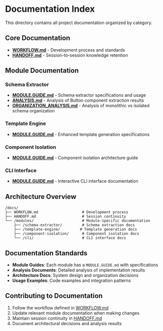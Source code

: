# Documentation Index

This directory contains all project documentation organized by category.

## Core Documentation

- **[WORKFLOW.md](./WORKFLOW.md)** - Development process and standards
- **[HANDOFF.md](./HANDOFF.md)** - Session-to-session knowledge retention

## Module Documentation

### Schema Extractor

- **[MODULE.GUIDE.md](./modules/schema-extractor/MODULE.GUIDE.md)** - Schema extractor specifications and usage
- **[ANALYSIS.md](./modules/schema-extractor/ANALYSIS.md)** - Analysis of Button component extraction results
- **[ORGANIZATION_ANALYSIS.md](./modules/schema-extractor/ORGANIZATION_ANALYSIS.md)** - Analysis of monolithic vs isolated schema organization

### Template Engine

- **[MODULE.GUIDE.md](./modules/template-engine/MODULE.GUIDE.md)** - Enhanced template generation specifications

### Component Isolation

- **[MODULE.GUIDE.md](./modules/component-isolation/MODULE.GUIDE.md)** - Component isolation architecture guide

### CLI Interface

- **[MODULE.GUIDE.md](./modules/cli/MODULE.GUIDE.md)** - Interactive CLI interface documentation

## Architecture Overview

```
/docs/
├── WORKFLOW.md                    # Development process
├── HANDOFF.md                     # Session continuity
└── /modules/                      # Module-specific documentation
    ├── /schema-extractor/         # Schema extraction docs
    ├── /template-engine/         # Template generation docs
    ├── /component-isolation/      # Component isolation docs
    └── /cli/                      # CLI interface docs
```

## Documentation Standards

- **Module Guides**: Each module has a `MODULE.GUIDE.md` with specifications
- **Analysis Documents**: Detailed analysis of implementation results
- **Architecture Docs**: System design and organization decisions
- **Usage Examples**: Code examples and integration patterns

## Contributing to Documentation

1. Follow the workflow defined in [WORKFLOW.md](./WORKFLOW.md)
2. Update relevant module documentation when making changes
3. Maintain session continuity in [HANDOFF.md](./HANDOFF.md)
4. Document architectural decisions and analysis results
